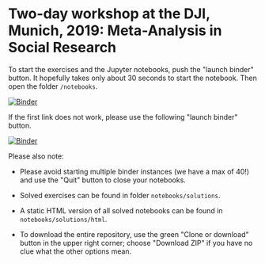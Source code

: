 # Two-day workshop at the DJI, Munich, 2019: Meta-Analysis in Social Research

To start the exercises and the Jupyter notebooks, push the "launch binder" button. It hopefully takes only about 30 seconds to start the notebook. Then open the folder `/notebooks`.

[![Binder](https://notebooks.gesis.org/binder/badge.svg)](https://notebooks.gesis.org/binder/v2/gh/berndweiss/gesis-meta-analysis-2018/master)

If the first link does not work, please use the following "launch binder" button.

[![Binder](https://mybinder.org/badge.svg)](https://mybinder.org/v2/gh/berndweiss/gesis-meta-analysis-2018/master)

Please also note:

- Please avoid starting multiple binder instances (we have a max of 40!) and use the "Quit" button to close your notebooks.  

- Solved exercises can be found in folder `notebooks/solutions`.

- A static HTML version of all solved notebooks can be found in `notebooks/solutions/html`.

- To download the entire repository, use the green "Clone or download" button in the upper right corner; choose "Download ZIP" if you have no clue what the other options mean.



